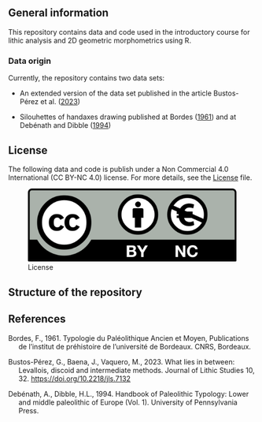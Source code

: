 ## **General information**

This repository contains data and code used in the introductory course
for lithic analysis and 2D geometric morphometrics using R.

### **Data origin**

Currently, the repository contains two data sets:

- An extended version of the data set published in the article
  Bustos-Pérez et al. ([2023](#ref-bustos-perezWhatLiesLevallois2023))

- Silouhettes of handaxes drawing published at Bordes
  ([1961](#ref-bordesTypologiePaleolithiqueAncien1961)) and at Debénath
  and Dibble ([1994](#ref-debenathHandbookPaleolithicTypology1994))

## **License**

The following data and code is publish under a Non Commercial 4.0
International (CC BY-NC 4.0) license. For more details, see the
[License](License.md) file.

<figure>
<img src="License.png" alt="License" />
<figcaption aria-hidden="true">License</figcaption>
</figure>

## **Structure of the repository**

## **References**

<div id="refs" class="references csl-bib-body hanging-indent"
entry-spacing="0">

<div id="ref-bordesTypologiePaleolithiqueAncien1961" class="csl-entry">

Bordes, F., 1961. Typologie du
<span class="nocase">Pal<span class="nocase">é</span>olithique
Ancien</span> et Moyen, Publications de l’institut de préhistoire de
l’université de Bordeaux. CNRS, Bordeaux.

</div>

<div id="ref-bustos-perezWhatLiesLevallois2023" class="csl-entry">

Bustos-Pérez, G., Baena, J., Vaquero, M., 2023. What lies in between:
Levallois, discoid and intermediate methods. Journal of Lithic Studies
10, 32. <https://doi.org/10.2218/jls.7132>

</div>

<div id="ref-debenathHandbookPaleolithicTypology1994" class="csl-entry">

Debénath, A., Dibble, H.L., 1994. Handbook of Paleolithic Typology:
Lower and middle paleolithic of Europe (Vol. 1). University of
Pennsylvania Press.

</div>

</div>
